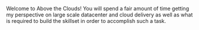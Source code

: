 Welcome to Above the Clouds! You will spend a fair amount of time getting my perspective on large scale datacenter and cloud delivery as well as what is required to build the skillset in order to accomplish such a task. 
